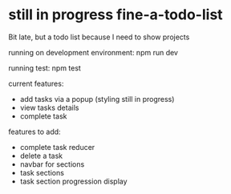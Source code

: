 # **still in progress** fine-a-todo-list
 Bit late, but a todo list because I need to show projects
 
running on development environment:
npm run dev

running test:
npm test
 
 current features:
 - add tasks via a popup (styling still in progress)
 - view tasks details
 - complete task

features to add:
- complete task reducer
- delete a task
- navbar for sections
- task sections
- task section progression display

